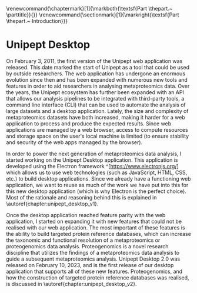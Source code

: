 \renewcommand{\chaptermark}[1]{\markboth{\textsf{Part \thepart.~ \parttitle}}{}}
\renewcommand{\sectionmark}[1]{\markright{\textsf{Part \thepart.~ Introduction}}}

# Unipept Desktop

On February 3, 2011, the first version of the Unipept web application was released.
This date marked the start of Unipept as a tool that could be used by outside researchers.
The web application has undergone an enormous evolution since then and has been expanded with numerous new tools and features in order to aid researchers in analysing metaproteomics data.
Over the years, the Unipept ecosystem has further been expanded with an API that allows our analysis pipelines to be integrated with third-party tools, a command line interface (CLI) that can be used to automate the analysis of large datasets and a desktop application.
Lately, the size and complexity of metaproteomics datasets have both increased, making it harder for a web application to process and produce the expected results.
Since web applications are managed by a web browser, access to compute resources and storage space on the user's local machine is limited (to ensure stability and security of the web apps managed by the browser).

In order to power the next generation of metaproteomics data analysis, I started working on the Unipept Desktop application.
This application is developed using the Electron framework ^[https://www.electronjs.org/] which allows us to use web technologies (such as JavaScript, HTML, CSS, etc.) to build desktop applications.
Since we already have a functioning web application, we want to reuse as much of the work we have put into this for this new desktop application (which is why Electron is the perfect choice).
Most of the rationale and reasoning behind this is explained in \autoref{chapter:unipept_desktop_v1}.

Once the desktop application reached feature parity with the web application, I started on expanding it with new features that could not be realised with our web application.
The most important of these features is the ability to build targeted protein reference databases, which can increase the taxonomic and functional resolution of a metaproteomics or proteogenomics data analysis.
Proteogenomics is a novel research discipline that utilizes the findings of a metaproteomics data analysis to guide a subsequent metaproteomics analysis.
Unipept Desktop 2.0 was released on February 10, 2023, and is the first release of our desktop application that supports all of these new features.
Proteogenomics, and how the construction of targeted protein reference databases was realised, is discussed in \autoref{chapter:unipept_desktop_v2}.
